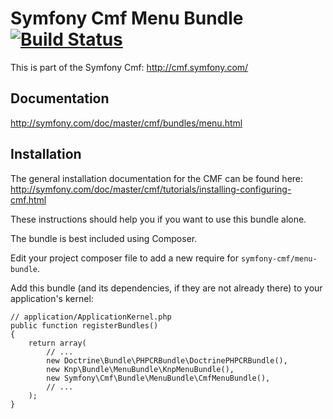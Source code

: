 # Symfony Cmf Menu Bundle [![Build Status](https://secure.travis-ci.org/symfony-cmf/MenuBundle.png)](http://travis-ci.org/symfony-cmf/MenuBundle)

This is part of the Symfony Cmf: <http://cmf.symfony.com/>


## Documentation
<http://symfony.com/doc/master/cmf/bundles/menu.html>


## Installation

The general installation documentation for the CMF can be found here:
<http://symfony.com/doc/master/cmf/tutorials/installing-configuring-cmf.html>

These instructions should help you if you want to use this bundle alone.

The bundle is best included using Composer.

Edit your project composer file to add a new require for
`symfony-cmf/menu-bundle`.

Add this bundle (and its dependencies, if they are not already there) to your
application's kernel:

    // application/ApplicationKernel.php
    public function registerBundles()
    {
        return array(
            // ...
            new Doctrine\Bundle\PHPCRBundle\DoctrinePHPCRBundle(),
            new Knp\Bundle\MenuBundle\KnpMenuBundle(),
            new Symfony\Cmf\Bundle\MenuBundle\CmfMenuBundle(),
            // ...
        );
    }
